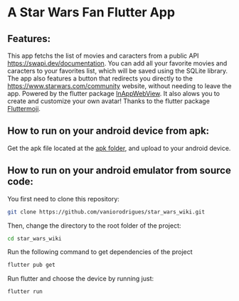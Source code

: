 # A Star Wars Fan Flutter App

## Features:
This app fetchs the list of movies and caracters from a public API https://swapi.dev/documentation. You can add all your favorite movies and caracters to your favorites list, which will be saved using the SQLite library.
The app also features a button that redirects you directly to the https://www.starwars.com/community website, without needing to leave the app. Powered by the flutter package [InAppWebView](https://pub.dev/packages/flutter_inappwebview).
It also alows you to create and customize your own avatar! Thanks to the flutter package [Fluttermoji](https://pub.dev/packages/fluttermoji).

## How to run on your android device from apk:
Get the apk file located at the [apk folder](./apk/app-release.apk), and upload to your android device.

## How to run on your android emulator from source code:
You first need to clone this repository:
```sh
git clone https://github.com/vaniorodrigues/star_wars_wiki.git
```
Then, change the directory to the root folder of the project:
```sh
cd star_wars_wiki
```
Run the following command to get dependencies of the project
```sh
flutter pub get
```
Run flutter and choose the device by running just:
```sh
flutter run
```